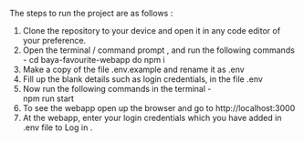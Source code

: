 The steps to run the project are as follows : 
1. Clone the repository to your device and open it in any code editor of your preference. 
2. Open the terminal / command prompt , and run the following commands - 
    cd baya-favourite-webapp
    do npm i
3. Make a copy of the file .env.example and rename it as .env 
4. Fill up the blank details such as login credentials, in the file .env
5. Now run the following commands in the terminal -  
  npm run start
6. To see the webapp open up the browser and go to http://localhost:3000
7. At the webapp, enter your  login credentials which you have added in .env file to Log in .